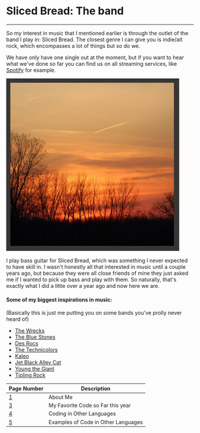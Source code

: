# Sliced Bread: The band
---
So my interest in music that I mentioned earlier is through the outlet of the band I play in: Sliced Bread.
The closest genre I can give you is indie/alt rock, which encompasses a lot of things but so do we. 

We have only have one single out at the moment, but if you want to hear what we've done so far you can find us on all streaming services, like [Spotify](https://open.spotify.com/artist/4KQl4ZFqc9JQOlGmv76Xmv?si=qHuCCfqDTLWBg_KofFX1uw) for example.

[![The cover art for our single](IMG_1243.jpg)](https://open.spotify.com/album/6A0pjQdiAlfaz9wsH5k2Jl?si=PoTzm3pdTy6prtXwRa92Dg)

I play bass guitar for Sliced Bread, which was something I never expected to have skill in. 
I wasn't honestly all that interested in music until a couple years ago, but because they were all close friends of mine they just asked me if I wanted to pick up bass and play with them.
So naturally, that's exactly what I did a little over a year ago and now here we are. 

#### Some of my biggest inspirations in music:
(Basically this is just me putting you on some bands you've prolly never heard of)
- [The Wrecks](https://open.spotify.com/artist/458aS6ALc3QkzwfR5USt34?si=QpLonp8zRDGe_R3-H4T1_A)
- [The Blue Stones](https://open.spotify.com/artist/5VPCIIfZPK8KPsgz4jmOEC?si=_t6sD8yvTRazq8-DBpULPw)
- [Des Rocs](https://open.spotify.com/artist/2kO6mP0olFJGGh6kvUdNC8?si=L40DXZVTRtexWB9ARKirxg)
- [The Technicolors](https://open.spotify.com/artist/6hQS54VPpxunuwR0W7usuo?si=41gDSOorQCyVn8BKYb7Spw)
- [Kaleo](https://open.spotify.com/artist/7jdFEYD2LTYjfwxOdlVjmc?si=JLYoN-ZcS32a-9oVlC6U4Q)
- [Jet Black Alley Cat](https://open.spotify.com/artist/6p2LDcKxYGWM4azuOXNPHJ?si=Z_vqRG7FTu-fBLuCcXSlIQ)
- [Young the Giant](https://open.spotify.com/artist/4j56EQDQu5XnL7R3E9iFJT?si=jlBpFnqyRo-4KwnxZ5uKKw)
- [Tipling Rock](https://open.spotify.com/artist/2ZDHVJnLtH2KJfBFzShihr?si=uptc2SrkS5ybiTHh-2kQhQ)

| Page Number                              | Description                         |
| ---                                      | ---                                 |
| [1](README.md)                           | About Me                            |
| [3](FavoriteCode.md)                     | My Favorite Code so Far this year   |
| [4](CodinginOtherLanguages.md)           | Coding in Other Languages           |
| [5](ExamplesofCodinginOtherLanguages.md) | Examples of Code in Other Languages |
